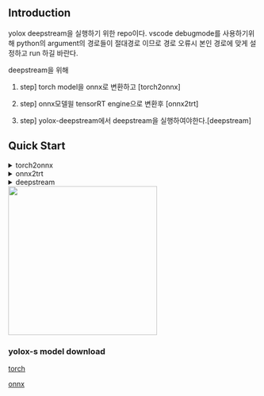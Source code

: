 



## Introduction
yolox deepstream을 실행하기 위한 repo이다.
vscode debugmode를 사용하기위해 python의 argument의 경로들이 절대경로 이므로 경로 오류시 본인 경로에 맞게 설정하고 run 하길 바란다.


deepstream을 위해 
1. step] torch model을 onnx로 변환하고 [torch2onnx]

2. step] onnx모델읠 tensorRT engine으로 변환후 [onnx2trt]

3. step] yolox-deepstream에서 deepstream을 실행하여야한다.[deepstream]



## Quick Start




<details>
<summary>torch2onnx</summary>

# Convert torch Model to ONNX
First, you should move to <YOLOX_HOME> by:
```shell
pip install loguru

cd <YOLOX_HOME>
```
Then, you can:

1. Convert a standard YOLOX model by -n:
```shell
python3 tools/export_onnx.py --output-name yolox_s.onnx -n yolox-s -c yolox_s.pth
```
Notes:
* -n: specify a model name. The model name must be one of the [yolox-s,m,l,x and yolox-nane, yolox-tiny, yolov3]
* -c: the model you have trained
* -o: opset version, default 11. **However, if you will further convert your onnx model to [OpenVINO](https://github.com/Megvii-BaseDetection/YOLOX/demo/OpenVINO/), please specify the opset version to 10.**
* --no-onnxsim: disable onnxsim
* To customize an input shape for onnx model,  modify the following code in tools/export.py:

    ```python
    dummy_input = torch.randn(1, 3, exp.test_size[0], exp.test_size[1])
    ```

2. Convert a standard YOLOX model by -f. When using -f, the above command is equivalent to:

```shell
python3 tools/export_onnx.py --output-name yolox_s.onnx -f exps/default/yolox_s.py -c yolox_s.pth
```

3. To convert your customized model, please use -f:

```shell
python3 tools/export_onnx.py --output-name your_yolox.onnx -f exps/your_dir/your_yolox.py -c your_yolox.pth
```



# onnx 추론


Step1.
```shell
cd demo/ONNXRuntime
```

Step2. 
```shell
python3 onnx_inference.py -m <ONNX_MODEL_PATH> -i <IMAGE_PATH> -o <OUTPUT_DIR> -s 0.3 --input_shape 640,640
```
Notes:
* -m: your converted onnx model
* -i: input_image
* -s: score threshold for visualization.
* --input_shape: should be consistent with the shape you used for onnx convertion.

</details>


<details>
<summary>onnx2trt</summary>

# onnx2trt
tools/trt.py를 통하여 trt변환을 할 수 있지만(torch2trt) 

[onnx2trt](https://github.com/onnx/onnx-tensorrt/tree/master) 를 사용하였다.

```
git clone https://github.com/onnx/onnx-tensorrt.git
cd onnx-tensorrt
mkdir build && cd build
cmake .. -DTENSORRT_ROOT=<path_to_trt> && make -j
// Ensure that you update your LD_LIBRARY_PATH to pick up the location of the newly built library:
export LD_LIBRARY_PATH=$PWD:$LD_LIBRARY_PATH
```

# Convert onnx to trt

```
onnx2trt yolox_d54_sim.onnx -o yolox_d54_fp16.engine -b 1 -d 16
```
Notes:
* [-o engine_file.trt]  (output TensorRT engine)" << "\n"
* [-m onnx_model_out.pb] (output ONNX model)" << "\n"
* [-b max_batch_size (default 32)]" << "\n"
* [-w max_workspace_size_bytes (default 1 GiB)]" << "\n"
* [-d model_data_type_bit_depth] (32 => float32, 16 => float16)" << "\n"
* [-O passes] (optimize onnx model. Argument is a semicolon-separated list of passes)" << "\n"


# trt 추론

```shell
cd YOLOX/demo/TensorRT/cpp
mkdir build
cd build
cmake ..
make
```

Then run the demo:

```shell
./yolox ../model_trt.engine -i ../../../../assets/dog.jpg
```

</details>


<details>
<summary>deepstream</summary>

# deepstream

```
cd YOLO-deepstream/nvdsinfer_custom_impl_yolox/

make
```

use to parse infer postprocess.

# Run

```shell

deepstream-app -c deepstream_app_config.txt
```

</details>





<img src="assets/det_res.jpg" width="300" >

### yolox-s model download
[torch](https://github.com/Megvii-BaseDetection/storage/releases/download/0.0.1/yolox_s.pth)

[onnx](https://github.com/Megvii-BaseDetection/storage/releases/download/0.0.1/yolox_s.onnx)